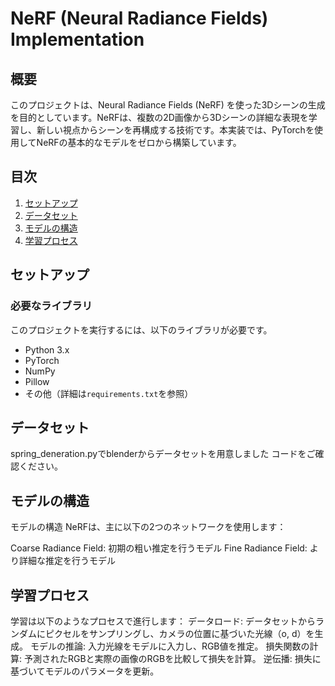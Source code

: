 # NeRF (Neural Radiance Fields) Implementation

## 概要
このプロジェクトは、Neural Radiance Fields (NeRF) を使った3Dシーンの生成を目的としています。NeRFは、複数の2D画像から3Dシーンの詳細な表現を学習し、新しい視点からシーンを再構成する技術です。本実装では、PyTorchを使用してNeRFの基本的なモデルをゼロから構築しています。

## 目次
1. [セットアップ](#セットアップ)
2. [データセット](#データセット)
3. [モデルの構造](#モデルの構造)
4. [学習プロセス](#学習プロセス)

## セットアップ

### 必要なライブラリ
このプロジェクトを実行するには、以下のライブラリが必要です。

- Python 3.x
- PyTorch
- NumPy
- Pillow
- その他（詳細は`requirements.txt`を参照）


## データセット
spring_deneration.pyでblenderからデータセットを用意しました
コードをご確認ください。

## モデルの構造
モデルの構造
NeRFは、主に以下の2つのネットワークを使用します：

Coarse Radiance Field: 初期の粗い推定を行うモデル
Fine Radiance Field: より詳細な推定を行うモデル

## 学習プロセス

学習は以下のようなプロセスで進行します：
データロード: データセットからランダムにピクセルをサンプリングし、カメラの位置に基づいた光線（o, d）を生成。
モデルの推論: 入力光線をモデルに入力し、RGB値を推定。
損失関数の計算: 予測されたRGBと実際の画像のRGBを比較して損失を計算。
逆伝播: 損失に基づいてモデルのパラメータを更新。


